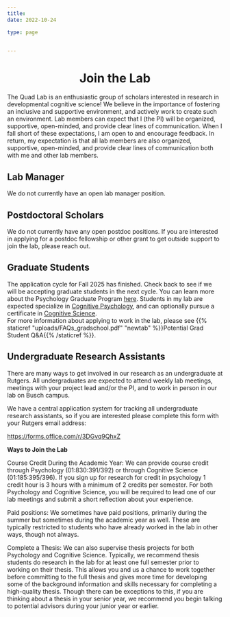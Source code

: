 ```yaml
---
title: 
date: 2022-10-24

type: page


--- 
```

<div align="center">

# Join the Lab

<div align="left">

The Quad Lab is an enthusiastic group of scholars interested in research in developmental cognitive science! We believe in the importance of fostering an inclusive and supportive environment, and actively work to create such an environment. Lab members can expect that I (the PI) will be organized, supportive, open-minded, and provide clear lines of communication. When I fall short of these expectations, I am open to and encourage feedback. In return, my expectation is that all lab members are also organized, supportive, open-minded, and provide clear lines of communication both with me and other lab members.

## Lab Manager

We do not currently have an open lab manager position.
        
## Postdoctoral Scholars
        
We do not currently have any open postdoc positions. If you are interested in applying for a postdoc fellowship or other grant to get outside support to join the lab, please reach out.

## Graduate Students
        
The application cycle for Fall 2025 has finished. Check back to see if we will be accepting graduate students in the next cycle. You can learn more about the Psychology Graduate Program [here](https://psych.rutgers.edu/academics/graduate/graduate-program-overview#areas-of-study). Students in my lab are expected specialize in [Cognitive Psychology](https://psych.rutgers.edu/academics/graduate/co), and can optionally pursue a certificate in [Cognitive Science](https://ruccs.rutgers.edu/academics/graduate/graduate-certificate).
        <br>
For more information about applying to work in the lab, please see {{% staticref "uploads/FAQs_gradschool.pdf" "newtab" %}}Potential Grad Student Q&A{{% /staticref %}}.
        
## Undergraduate Research Assistants
        
There are many ways to get involved in our research as an undergraduate at Rutgers. All undergraduates are expected to attend weekly lab meetings, meetings with your project lead and/or the PI, and to work in person in our lab on Busch campus.
        
We have a central application system for tracking all undergraduate research assistants, so if you are interested please complete this form with your Rutgers email address:
        
https://forms.office.com/r/3DGvq9QhxZ
        
**Ways to Join the Lab**
        
Course Credit During the Academic Year:  We can provide course credit through Psychology (01:830:391/392) or through Cognitive Science (01:185:395/396). If you sign up for research for credit in psychology 1 credit hour is 3 hours with a minimum of 2 credits per semester. For both Psychology and Cognitive Science, you will be required to lead one of our lab meetings and submit a short reflection about your experience.
        
Paid positions: We sometimes have paid positions, primarily during the summer but sometimes during the academic year as well. These are typically restricted to students who have already worked in the lab in other ways, though not always.
        
Complete a Thesis: We can also supervise thesis projects for both Psychology and Cognitive Science. Typically, we recommend thesis students do research in the lab for at least one full semester prior to working on their thesis. This allows you and us a chance to work together before committing to the full thesis and gives more time for developing some of the background information and skills necessary for completing a high-quality thesis. Though there can be exceptions to this, if you are thinking about a thesis in your senior year, we recommend you begin talking to potential advisors during your junior year or earlier.
